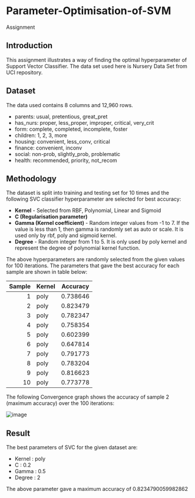 # Parameter-Optimisation-of-SVM
 Assignment
 
 
 
 ## Introduction
 This assignment illustrates a way of finding the optimal hyperparameter of Support Vector Classifier. The data set used here is Nursery Data Set from UCI repository.
 
 
 ## Dataset
 The data used contains 8 columns and 12,960 rows. 
 - parents: usual, pretentious, great_pret
 - has_nurs: proper, less_proper, improper, critical, very_crit
 - form: complete, completed, incomplete, foster
 - children: 1, 2, 3, more
 - housing: convenient, less_conv, critical
 - finance: convenient, inconv
 - social: non-prob, slightly_prob, problematic
 - health: recommended, priority, not_recom
 
 
 
 ## Methodology
 The dataset is split into training and testing set for 10 times and the following SVC classifier hyperparameter are selected for best accuracy:
 - **Kernel** - Selected from RBF, Polynomial, Linear and Sigmoid
 -  **C (Regularisation parameter)** 
 - **Gamma (Kernel coefficient)** - Random integer values from -1 to 7. If the value is less than 1, then gamma is randomly set as auto or scale. It is used only by rbf, poly and sigmoid kernel.
 - **Degree** - Random integer from 1 to 5. It is only used by poly kernel and represent the degree of polynomial kernel function.
 
 The above hyperparameters are randomly selected from the given values for 100 iterations. The parameters that gave the best accuracy for each sample are shown in table below:
 
 |Sample| Kernel   | Accuracy |
 |-----:|:---------|--------- |
 |1     | poly     | 0.738646 |
 |2     | poly     | 0.823479 |
 |3     | poly     | 0.782347 |
 |4     | poly     | 0.758354 |
 |5     | poly     | 0.602399 |
 |6     | poly     | 0.647814 |
 |7     | poly     | 0.791773 |
 |8     | poly     | 0.783204 |
 |9     | poly     | 0.816623 |
 |10    | poly     | 0.773778 |
 
 The following Convergence graph shows the accuracy of sample 2 (maximum accuracy) over the 100 iterations:
 
![image](https://github.com/user-attachments/assets/a89fe5f4-d791-4efc-8e89-109bb81a4c9c)
 
 ## Result
 The best parameters of SVC for the given dataset are:
 - Kernel : poly
 - C : 0.2
 - Gamma : 0.5
 - Degree : 2
 
 The above parameter gave a maximum accuracy of 0.8234790059982862
